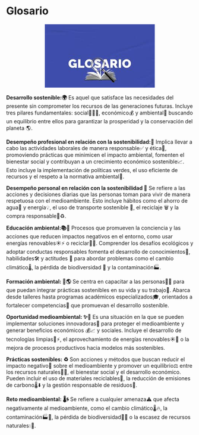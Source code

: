 # Glosario

<p align="center">
  <img src="/img/glosario.jpeg" alt="![glosario](/img/glosario.jpeg)" />
</p>  

**Desarrollo sostenible:🌍** Es aquel que satisface las necesidades del presente sin comprometer los recursos de las generaciones futuras. Incluye tres pilares fundamentales: social🧑‍🤝‍🧑, económico💰 y ambiental🌿 buscando un equilibrio entre ellos para garantizar la prosperidad y la conservación del planeta 🌎. 

**Desempeño profesional en relación con la sostenibilidad:💼** Implica llevar a cabo las actividades laborales de manera responsable✅ y ética🤝, promoviendo prácticas que minimicen el impacto ambiental, fomenten el bienestar social y contribuyan a un crecimiento económico sostenible📈. Esto incluye la implementación de políticas verdes, el uso eficiente de recursos y el respeto a la normativa ambiental📜.

**Desempeño personal en relación con la sostenibilidad 🌱** Se refiere a las acciones y decisiones diarias que las personas toman para vivir de manera respetuosa con el medioambiente. Esto incluye hábitos como el ahorro de agua🚰 y energía💡, el uso de transporte sostenible 🚌, el reciclaje 🗑️ y la compra responsable🛒♻️.

**Educación ambiental:📚🌱** Procesos que promueven la conciencia y las acciones que reducen impactos negativos en el entorno, como usar energías renovables☀️⚡ o reciclar🚮🔄. Comprender los desafíos ecológicos y adoptar conductas responsables fomenta el desarrollo de conocimientos📖, habilidades🛠️ y actitudes 🤝 para abordar problemas como el cambio climático🌡️, la pérdida de biodiversidad 🐾 y la contaminación🏭. 

**Formación ambiental: 🏫🌎** Se centra en capacitar a las personas🙋‍♂️ para que puedan integrar prácticas sostenibles en su vida y su trabajo💼. Abarca desde talleres hasta programas académicos especializados🎓, orientados a fortalecer competencias🧠 que promuevan el desarrollo sostenible.

**Oportunidad medioambiental: ✨🌳** Es una situación en la que se pueden implementar soluciones innovadoras🤖 para proteger el medioambiente y generar beneficios económicos 💰📈 y sociales. Incluye el desarrollo de tecnologías limpias🔋⚡, el aprovechamiento de energías renovables☀️💨 o la mejora de procesos productivos hacia modelos más sostenibles.

**Prácticas sostenibles: ♻️** Son acciones y métodos que buscan reducir el impacto negativo🚫 sobre el medioambiente y promover un equilibrio⚖️ entre los recursos naturales🌳💧, el bienestar social y el desarrollo económico. Pueden incluir el uso de materiales reciclables🔄, la reducción de emisiones de carbono🌡️⬇️ y la gestión responsable de residuos🚮.

**Reto medioambiental: 🌡️🌀** Se refiere a cualquier amenaza⚠️ que afecta negativamente al medioambiente, como el cambio climático🌡️🔥, la contaminación🏭🚫, la pérdida de biodiversidad🐾🌿  o la escasez de recursos naturales💧🌾. 
